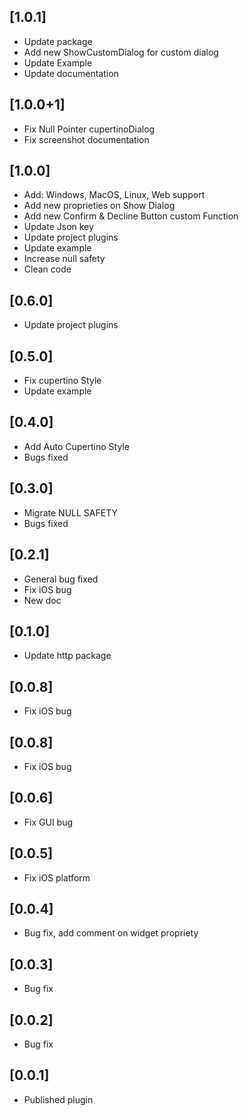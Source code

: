 ## [1.0.1]

- Update package
- Add new ShowCustomDialog for custom dialog
- Update Example
- Update documentation


## [1.0.0+1]

- Fix Null Pointer cupertinoDialog
- Fix screenshot documentation

## [1.0.0]

- Add: Windows, MacOS, Linux, Web support
- Add new proprieties on Show Dialog
- Add new Confirm & Decline Button custom Function
- Update Json key
- Update project plugins
- Update example
- Increase null safety
- Clean code

## [0.6.0]

- Update project plugins

## [0.5.0]

- Fix cupertino Style
- Update example

## [0.4.0]

- Add Auto Cupertino Style
- Bugs fixed

## [0.3.0]

- Migrate NULL SAFETY
- Bugs fixed

## [0.2.1]

- General bug fixed
- Fix iOS bug
- New doc

## [0.1.0]

- Update http package

## [0.0.8] 

- Fix iOS bug

## [0.0.8]

- Fix iOS bug

## [0.0.6]

- Fix GUI bug

## [0.0.5]

- Fix iOS platform

## [0.0.4]

- Bug fix, add comment on widget propriety

## [0.0.3]

- Bug fix

## [0.0.2]

- Bug fix

## [0.0.1]

- Published plugin
